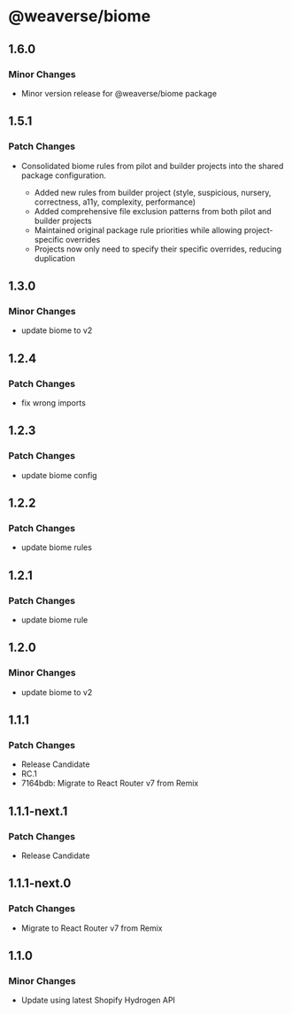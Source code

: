 # @weaverse/biome

## 1.6.0

### Minor Changes

- Minor version release for @weaverse/biome package

## 1.5.1

### Patch Changes

- Consolidated biome rules from pilot and builder projects into the shared package configuration.

  - Added new rules from builder project (style, suspicious, nursery, correctness, a11y, complexity, performance)
  - Added comprehensive file exclusion patterns from both pilot and builder projects
  - Maintained original package rule priorities while allowing project-specific overrides
  - Projects now only need to specify their specific overrides, reducing duplication

## 1.3.0

### Minor Changes

- update biome to v2

## 1.2.4

### Patch Changes

- fix wrong imports

## 1.2.3

### Patch Changes

- update biome config

## 1.2.2

### Patch Changes

- update biome rules

## 1.2.1

### Patch Changes

- update biome rule

## 1.2.0

### Minor Changes

- update biome to v2

## 1.1.1

### Patch Changes

- Release Candidate
- RC.1
- 7164bdb: Migrate to React Router v7 from Remix

## 1.1.1-next.1

### Patch Changes

- Release Candidate

## 1.1.1-next.0

### Patch Changes

- Migrate to React Router v7 from Remix

## 1.1.0

### Minor Changes

- Update using latest Shopify Hydrogen API

